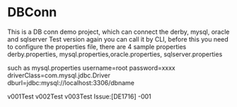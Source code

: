 DBConn
======

This is a DB conn demo project, which can connect the derby, mysql, oracle and sqlserver
Test version again
you can call it by CLI, before this you need to configure the properties file, there are 4 sample properties
derby.properties, mysql.properties,oracle.properties, sqlserver.properties

such as mysql.properties
username=root
password=xxxx
driverClass=com.mysql.jdbc.Driver
dburl=jdbc:mysql://localhost:3306/dbname

v001Test
v002Test
v003Test
Issue:[DE1716] -001


